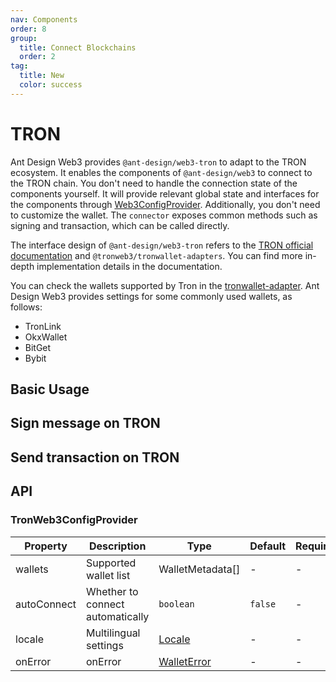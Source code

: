 ```yaml
---
nav: Components
order: 8
group:
  title: Connect Blockchains
  order: 2
tag:
  title: New
  color: success
---
```


# TRON

Ant Design Web3 provides `@ant-design/web3-tron` to adapt to the TRON ecosystem. It enables the components of `@ant-design/web3` to connect to the TRON chain. You don't need to handle the connection state of the components yourself. It will provide relevant global state and interfaces for the components through [Web3ConfigProvider](../web3-config-provider/index.md). Additionally, you don't need to customize the wallet. The `connector` exposes common methods such as signing and transaction, which can be called directly.

The interface design of `@ant-design/web3-tron` refers to the [TRON official documentation](https://developers.tron.network/docs/tronwallet-adapter) and `@tronweb3/tronwallet-adapters`. You can find more in-depth implementation details in the documentation.

You can check the wallets supported by Tron in the [tronwallet-adapter](https://github.com/web3-geek/tronwallet-adapter?tab=readme-ov-file#supported). Ant Design Web3 provides settings for some commonly used wallets, as follows:

- TronLink
- OkxWallet
- BitGet
- Bybit

## Basic Usage

<code src='./demos/basic.tsx'></code>

## Sign message on TRON

<code src='./demos/message.tsx'></code>

## Send transaction on TRON

<code src='./demos/transaction.tsx'></code>

## API

### TronWeb3ConfigProvider

| Property | Description | Type | Default | Required |
| --- | --- | --- | --- | --- |
| wallets | Supported wallet list | WalletMetadata\[\] | - | - |
| autoConnect | Whether to connect automatically | `boolean` | `false` | - |
| locale | Multilingual settings | [Locale](https://github.com/ant-design/ant-design-web3/blob/main/packages/common/src/locale/en_US.ts) | - | - |
| onError | onError | [WalletError](https://github.com/web3-geek/tronwallet-adapter/blob/main/packages/adapters/abstract-adapter/src/errors.ts#L1) | - | - |
